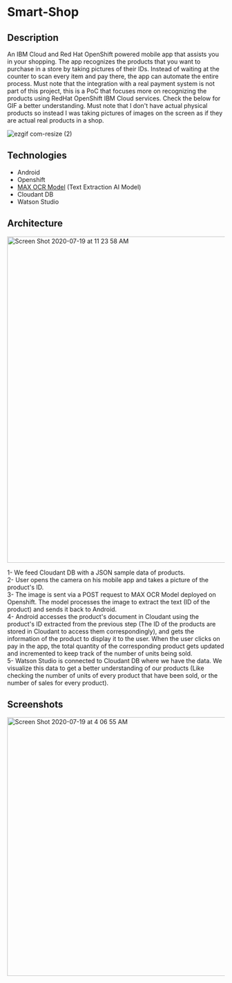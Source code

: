 # Smart-Shop
## Description
An IBM Cloud and Red Hat OpenShift powered mobile app that assists you in your shopping. The app recognizes the products that you want to purchase in a store by taking pictures of their IDs. Instead of waiting at the counter to scan every item and pay there, the app can automate the entire process. Must note that the integration with a real payment system is not part of this project, this is a PoC that focuses more on recognizing the products using RedHat OpenShift IBM Cloud services. Check the below for GIF a better understanding. Must note that I don't have actual physical products so instead I was taking pictures of images on the screen as if they are actual real products in a shop.


![ezgif com-resize (2)](https://user-images.githubusercontent.com/15332386/88187913-33faaf80-cc48-11ea-9e19-bf4c04812720.gif)
 

## Technologies
- Android
- Openshift
- [MAX OCR Model](https://developer.ibm.com/exchanges/models/all/max-ocr/) (Text Extraction AI Model)
- Cloudant DB
- Watson Studio

## Architecture
<img width="754" alt="Screen Shot 2020-07-19 at 11 23 58 AM" src="https://user-images.githubusercontent.com/15332386/87869682-abafac80-c9b2-11ea-8c5e-b039d0711c84.png">

1- We feed Cloudant DB with a JSON sample data of products. <br>
2- User opens the camera on his mobile app and takes a picture of the product's ID.<br>
3- The image is sent via a POST request to MAX OCR Model deployed on Openshift. The model processes the image to extract the text (ID of the product) and sends it back to Android.<br>
4- Android accesses the product's document in Cloudant using the product's ID extracted from the previous step (The ID of the products are stored in Cloudant to access them correspondingly), and gets the information of the product to display it to the user. When the user clicks on pay in the app, the total quantity of the corresponding product gets updated and incremented to keep track of the number of units being sold.<br>
5- Watson Studio is connected to Cloudant DB where we have the data. We visualize this data to get a better understanding of our products (Like checking the number of units of every product that have been sold, or the number of sales for every product).<br>

## Screenshots

<img width="598" alt="Screen Shot 2020-07-19 at 4 06 55 AM" src="https://user-images.githubusercontent.com/15332386/87864120-5e611a00-c975-11ea-87f1-6e94c82dcec4.png">
